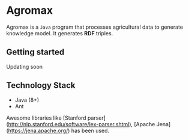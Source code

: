 Agromax
=======

Agromax is a <code>Java</code> program that processes agricultural data to generate knowledge model. It generates **RDF** triples. 
 
Getting started
---------------
Updating soon

Technology Stack
----------------
+ Java (8+)
+ Ant

Awesome libraries like [Stanford parser] (http://nlp.stanford.edu/software/lex-parser.shtml), [Apache Jena] (https://jena.apache.org/) has been used. 

 
 
